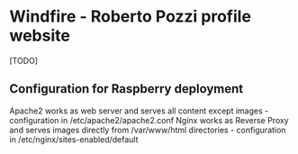 # Windfire - Roberto Pozzi profile website
[TODO]



## Configuration for Raspberry deployment
Apache2 works as web server and serves all content except images
    - configuration in /etc/apache2/apache2.conf
Nginx works as Reverse Proxy and serves images directly from /var/www/html directories
    - configuration in /etc/nginx/sites-enabled/default